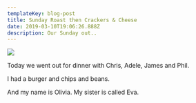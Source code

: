 ```yaml
---
templateKey: blog-post
title: Sunday Roast then Crackers & Cheese
date: 2019-03-10T19:06:26.888Z
description: Our Sunday out..
---
```

![](/img/products-grid2.jpg)

Today we went out for dinner with Chris, Adele, James and Phil.

I had a burger and chips and beans.

And my name is Olivia.  My sister is called Eva.

